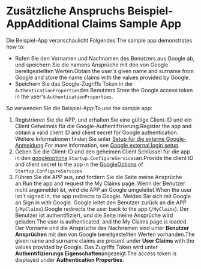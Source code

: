 # <a name="additional-claims-sample-app"></a><span data-ttu-id="95d98-101">Zusätzliche Anspruchs Beispiel-App</span><span class="sxs-lookup"><span data-stu-id="95d98-101">Additional Claims Sample App</span></span>

<span data-ttu-id="95d98-102">Die Beispiel-App veranschaulicht Folgendes:</span><span class="sxs-lookup"><span data-stu-id="95d98-102">The sample app demonstrates how to:</span></span>

* <span data-ttu-id="95d98-103">Rufen Sie den Vornamen und Nachnamen des Benutzers aus Google ab, und speichern Sie die namens Ansprüche mit den von Google bereitgestellten Werten.</span><span class="sxs-lookup"><span data-stu-id="95d98-103">Obtain the user's given name and surname from Google and store the name claims with the values provided by Google.</span></span>
* <span data-ttu-id="95d98-104">Speichern Sie das Google-Zugriffs Token in der `AuthenticationProperties`des Benutzers.</span><span class="sxs-lookup"><span data-stu-id="95d98-104">Store the Google access token in the user's `AuthenticationProperties`.</span></span>

<span data-ttu-id="95d98-105">So verwenden Sie die Beispiel-App:</span><span class="sxs-lookup"><span data-stu-id="95d98-105">To use the sample app:</span></span>

1. <span data-ttu-id="95d98-106">Registrieren Sie die APP, und erhalten Sie eine gültige Client-ID und ein Client Geheimnis für die Google-Authentifizierung.</span><span class="sxs-lookup"><span data-stu-id="95d98-106">Register the app and obtain a valid client ID and client secret for Google authentication.</span></span> <span data-ttu-id="95d98-107">Weitere Informationen finden Sie unter [Setup für die externe Google-Anmeldung](https://docs.microsoft.com/aspnet/core/security/authentication/social/google-logins).</span><span class="sxs-lookup"><span data-stu-id="95d98-107">For more information, see [Google external login setup](https://docs.microsoft.com/aspnet/core/security/authentication/social/google-logins).</span></span>
1. <span data-ttu-id="95d98-108">Geben Sie die Client-ID und den geheimen Client Schlüssel für die app in den [googleoptions](https://docs.microsoft.com/dotnet/api/microsoft.aspnetcore.authentication.google.googleoptions) `Startup.ConfigureServices`an.</span><span class="sxs-lookup"><span data-stu-id="95d98-108">Provide the client ID and client secret to the app in the [GoogleOptions](https://docs.microsoft.com/dotnet/api/microsoft.aspnetcore.authentication.google.googleoptions) of `Startup.ConfigureServices`.</span></span>
1. <span data-ttu-id="95d98-109">Führen Sie die APP aus, und fordern Sie die Seite meine Ansprüche an.</span><span class="sxs-lookup"><span data-stu-id="95d98-109">Run the app and request the My Claims page.</span></span> <span data-ttu-id="95d98-110">Wenn der Benutzer nicht angemeldet ist, wird die APP an Google umgeleitet.</span><span class="sxs-lookup"><span data-stu-id="95d98-110">When the user isn't signed in, the app redirects to Google.</span></span> <span data-ttu-id="95d98-111">Melden Sie sich mit Google an.</span><span class="sxs-lookup"><span data-stu-id="95d98-111">Sign in with Google.</span></span> <span data-ttu-id="95d98-112">Google leitet den Benutzer zurück an die APP (`/MyClaims`).</span><span class="sxs-lookup"><span data-stu-id="95d98-112">Google redirects the user back to the app (`/MyClaims`).</span></span> <span data-ttu-id="95d98-113">Der Benutzer ist authentifiziert, und die Seite meine Ansprüche wird geladen.</span><span class="sxs-lookup"><span data-stu-id="95d98-113">The user is authenticated, and the My Claims page is loaded.</span></span> <span data-ttu-id="95d98-114">Der Vorname und die Ansprüche des Nachnamen sind unter **Benutzer Ansprüchen** mit den von Google bereitgestellten Werten vorhanden.</span><span class="sxs-lookup"><span data-stu-id="95d98-114">The given name and surname claims are present under **User Claims** with the values provided by Google.</span></span> <span data-ttu-id="95d98-115">Das Zugriffs Token wird unter **Authentifizierungs Eigenschaften**angezeigt.</span><span class="sxs-lookup"><span data-stu-id="95d98-115">The access token is displayed under **Authentication Properties**.</span></span>
